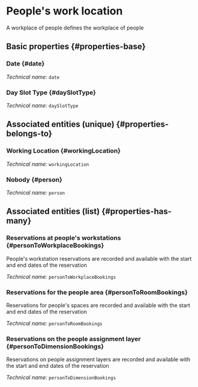 # People's work location
<!--- THIS FILE IS GENERATED PLEASE DO NOT EDIT IT DIRECTLY --->

A workplace of people defines the workplace of people

## Basic properties {#properties-base}

### Date {#date}



*Technical name:* ```date```

### Day Slot Type {#daySlotType}



*Technical name:* ```daySlotType```


## Associated entities (unique) {#properties-belongs-to}

###  Working Location {#workingLocation}



*Technical name:* ```workingLocation```

### Nobody {#person}



*Technical name:* ```person```


## Associated entities (list) {#properties-has-many}

### Reservations at people's workstations {#personToWorkplaceBookings}

People's workstation reservations are recorded and available with the start and end dates of the reservation

*Technical name:* ```personToWorkplaceBookings```

### Reservations for the people area {#personToRoomBookings}

Reservations for people's spaces are recorded and available with the start and end dates of the reservation

*Technical name:* ```personToRoomBookings```

### Reservations on the people assignment layer {#personToDimensionBookings}

Reservations on people assignment layers are recorded and available with the start and end dates of the reservation

*Technical name:* ```personToDimensionBookings```




